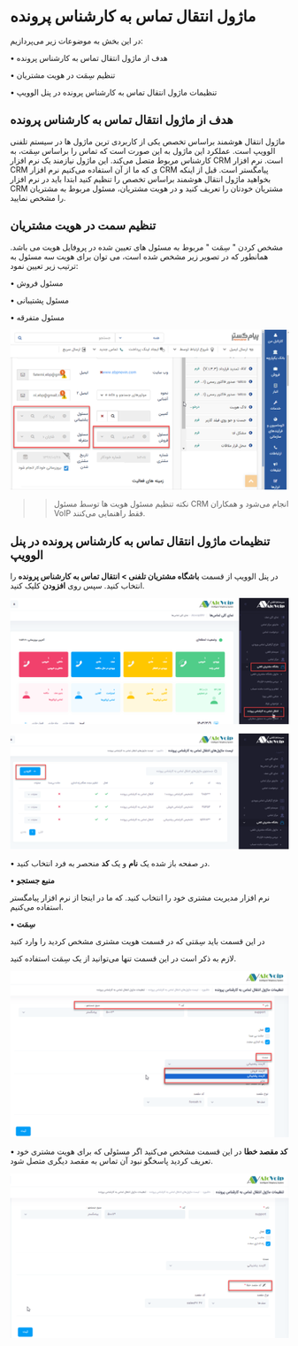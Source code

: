 # ماژول انتقال تماس به کارشناس پرونده

در این بخش به موضوعات زیر می‌پردازیم:

•	هدف از ماژول انتقال تماس به کارشناس پرونده 

•	تنظیم سِمَت در هویت مشتریان

•	تنظیمات ماژول انتقال تماس به کارشناس پرونده در پنل الوویپ

## هدف از ماژول انتقال تماس به کارشناس پرونده 
ماژول انتقال هوشمند براساس تخصص یکی از کاربردی ترین ماژول ها در سیستم تلفنی الوویپ است. عملکرد این ماژول به این صورت است که تماس را براساس سِمَت، به کارشناس مربوط متصل می‌کند. این ماژول نیازمند یک نرم افزار CRM است. نرم افزار CRM ی که ما از آن استفاده می‌کنیم نرم افزار CRM پیامگستر است. قبل از اینکه بخواهید ماژول انتقال هوشمند براساس تخصص را تنظیم کنید ابتدا باید در نرم افزار CRM مشتریان خودتان را تعریف کنید و در هویت مشتریان، مسئول مربوط به مشتریان را مشخص نمایید.

## تنظیم سمت در هویت مشتریان

مشخص کردن " سِمَت " مربوط به مسئول های تعیین شده در پروفایل هویت می باشد. همانطور که در تصویر زیر مشخص شده است، می توان برای هویت سه مسئول به ترتیب زیر تعیین نمود:

•	مسئول فروش

•	مسئول پشتیبانی

•	مسئول متفرقه

![تنظیمات هویت مشتری ](./Images/payamgostar.png)

>>نکته
تنظیم مسئول هویت ها توسط مسئول CRM انجام می‌شود و همکاران VoIP فقط راهنمایی می‌کنند.


## تنظیمات ماژول انتقال تماس به کارشناس پرونده در پنل الوویپ

در پنل الوویپ از قسمت **باشگاه مشتریان تلفنی > انتقال تماس به کارشناس پرونده** را انتخاب کنید. سپس روی **افزودن** کلیک کنید.

![باز کردن ماژول کارشناس پرورونده ](./Images/route-path1.png)

![باز کردن ماژول کارشناس پرورونده ](./Images/route-path2.png)

•	در صفحه باز شده یک **نام** و یک **کد** منحصر به فرد  انتخاب کنید.

•	**منبع جستجو**

نرم افزار مدیریت مشتری خود را انتخاب کنید.
که ما در اینجا از نرم افزار پیامگستر استفاده می‌کنیم.

• **سِمَت**

در این قسمت باید سِمَتی که در قسمت هویت مشتری مشخص کردید را وارد کنید


لازم به ذکر است در این قسمت تنها می‌توانید از یک سِمَت استفاده کنید.

![تنظیمات ماژول کارشناس پرونده](./Images/setting.png)


•	**کد مقصد خطا**
در این قسمت مشخص می‌کنید اگر مسئولی که برای هویت مشتری خود تعریف کردید پاسخگو نبود آن تماس به مقصد دیگری متصل شود.

![تنظیمات ماژول کارشناس پرونده](./Images/setting3.png)